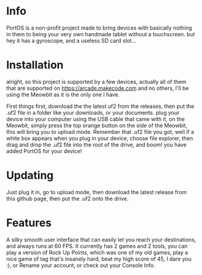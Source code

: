 # Info
PortOS is a non-profit project made to bring devices with basically nothing in them to being your very own handmade tablet without a touchscreen. but hey it has a gyroscope, and a useless SD card slot...

# Installation
alright, so this project is supported by a few devices, actually all of them that are supported on https://arcade.makecode.com and no others, I'll be using the Meowbit as it is the only one I have.

First things first, download the the latest uf2 from the releases, then put the .uf2 file in a folder like your downloads, or your documents. plug your device into your computer using the USB cable that came with it, on the Meowbit, simply press the top orange button on the side of the Meowbit, this will bring you to upload mode. Remember that .uf2 file you got, well if a white box appears when you plug in your device, choose file explorer, then drag and drop the .uf2 file into the root of the drive, and boom! you have added PortOS for your device!

# Updating
Just plug it in, go to upload mode, then download the latest release from this github page, then put the .uf2 onto the drive.

# Features
A silky smooth user interface that can easily let you reach your destinations, and always runs at 60 FPS.
It currently has 2 games and 2 tools, you can play a version of Rock Up Points, which was one of my old games, play a nice game of tag that's insanely hard, beat my high score of 45, I dare you :), or Rename your account, or check out your Console Info.
